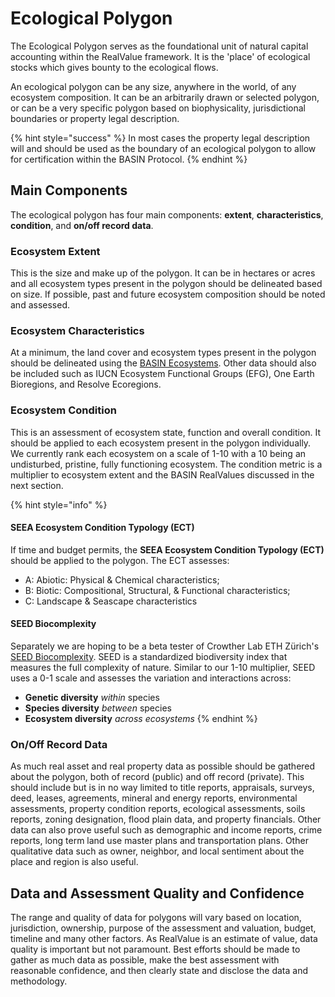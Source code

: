 # Ecological Polygon

The Ecological Polygon serves as the foundational unit of natural capital accounting within the RealValue framework. It is the 'place' of ecological stocks which gives bounty to the ecological flows.

An ecological polygon can be any size, anywhere in the world, of any ecosystem composition. It can be an arbitrarily drawn or selected polygon, or can be a very specific polygon based on biophysicality, jurisdictional boundaries or property legal description.

{% hint style="success" %}
In most cases the property legal description will and should be used as the boundary of an ecological polygon to allow for certification within the BASIN Protocol.
{% endhint %}

## Main Components

The ecological polygon has four main components: **extent**, **characteristics**, **condition**, and **on/off record data**.

### Ecosystem Extent

This is the size and make up of the polygon. It can be in hectares or acres and all ecosystem types present in the polygon should be delineated based on size. If possible, past and future ecosystem composition should be noted and assessed.

### Ecosystem Characteristics

At a minimum, the land cover and ecosystem types present in the polygon should be delineated using the [BASIN Ecosystems](../../core-benefits/core-benefits-framework/stocks-ecosystems/ecosystem-definitions.md). Other data should also be included such as IUCN Ecosystem Functional Groups (EFG), One Earth Bioregions, and Resolve Ecoregions.

### Ecosystem Condition

This is an assessment of ecosystem state, function and overall condition. It should be applied to each ecosystem present in the polygon individually. We currently rank each ecosystem on a scale of 1-10 with a 10 being an undisturbed, pristine, fully functioning ecosystem. The condition metric is a multiplier to ecosystem extent and the BASIN RealValues discussed in the next section.

{% hint style="info" %}
#### **SEEA Ecosystem Condition Typology (ECT)**&#x20;

If time and budget permits, the **SEEA Ecosystem Condition Typology (ECT)** should be applied to the polygon.  The ECT assesses:&#x20;

* A: Abiotic: Physical & Chemical characteristics;&#x20;
* B: Biotic: Compositional, Structural, & Functional characteristics;&#x20;
* C: Landscape & Seascape characteristics

#### SEED Biocomplexity

Separately we are hoping to be a beta tester of Crowther Lab ETH Zürich's [SEED Biocomplexity](https://seed-index.com/). SEED is a standardized biodiversity index that measures the full complexity of nature. Similar to our 1-10 multiplier, SEED uses a 0-1 scale and assesses the variation and interactions across:

* **Genetic diversity** _within_ species
* **Species diversity** _between_ species
* **Ecosystem diversity** _across ecosystems_
{% endhint %}

### On/Off Record Data

As much real asset and real property data as possible should be gathered about the polygon, both of record (public) and off record (private). This should include but is in no way limited to title reports, appraisals, surveys, deed, leases, agreements, mineral and energy reports, environmental assessments, property condition reports, ecological assessments, soils reports, zoning designation, flood plain data, and property financials. Other data can also prove useful such as demographic and income reports, crime reports, long term land use master plans and transportation plans. Other qualitative data such as owner, neighbor, and local sentiment about the place and region is also useful.

## Data and Assessment Quality and Confidence

The range and quality of data for polygons will vary based on location, jurisdiction, ownership, purpose of the assessment and valuation, budget, timeline and many other factors. As RealValue is an estimate of value, data quality is important but not paramount. Best efforts should be made to gather as much data as possible, make the best assessment with reasonable confidence, and then clearly state and disclose the data and methodology.&#x20;
